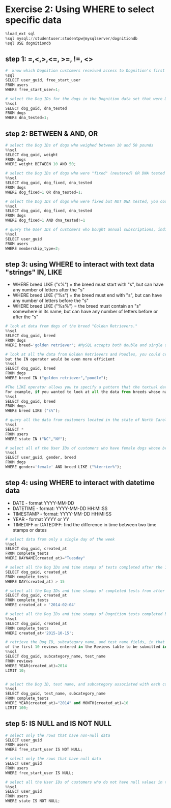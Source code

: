 # Exercise 2: Using WHERE to select specific data

```python
%load_ext sql
%sql mysql://studentuser:studentpw@mysqlserver/dognitiondb
%sql USE dognitiondb
```

## step 1: =,<,>,<=, >=, !=, <>
```python
#  know which Dognition customers received access to Dognition's first four tests for free. These customers have a 1 in the "free_start_user" column of the users table
%sql 
SELECT user_guid, free_start_user
FROM users
WHERE free_start_user=1;

# select the Dog IDs for the dogs in the Dognition data set that were DNA tested (these should have a 1 in the dna_tested field of the dogs table
%%sql
SELECT dog_guid, dna_tested
FROM dogs
WHERE dna_tested=1;
```

## step 2: BETWEEN & AND, OR
```python
# select the Dog IDs of dogs who weighed between 10 and 50 pounds
%%sql
SELECT dog_guid, weight
FROM dogs
WHERE weight BETWEEN 10 AND 50;

# select the Dog IDs of dogs who were "fixed" (neutered) OR DNA tested
%%sql
SELECT dog_guid, dog_fixed, dna_tested
FROM dogs
WHERE dog_fixed=1 OR dna_tested=1;

# select the Dog IDs of dogs who were fixed but NOT DNA tested, you could query:
%%sql
SELECT dog_guid, dog_fixed, dna_tested
FROM dogs
WHERE dog_fixed=1 AND dna_tested!=1

# query the User IDs of customers who bought annual subscriptions, indicated by a "2" in the membership_type field of the users table
%%sql
SELECT user_guid
FROM users
WHERE membership_type=2;
```

## step 3: using WHERE to interact with text data "strings" **IN**, **LIKE**
* WHERE breed LIKE ("s%") = the breed must start with "s", but can have any number of letters after the "s"
* WHERE breed LIKE ("%s") = the breed must end with "s", but can have any number of letters before the "s"
* WHERE breed LIKE ("%s%") = the breed must contain an "s" somewhere in its name, but can have any number of letters before or after the "s"

```python
# look at data from dogs of the breed "Golden Retrievers." 
%%sql
SELECT dog_guid, breed
FROM dogs
WHERE breed='golden retriever'; #MySQL accepts both double and single quotation marks

# look at all the data from Golden Retrievers and Poodles, you could certainly use the OR operator, 
but the IN operator would be even more efficient 
%%sql
SELECT dog_guid, breed
FROM dogs
WHERE breed IN ("golden retriever","poodle");

#The LIKE operator allows you to specify a pattern that the textual data you query has to match. 
For example, if you wanted to look at all the data from breeds whose names started with "s"
%%sql
SELECT dog_guid, breed
FROM dogs
WHERE breed LIKE ("s%");

# query all the data from customers located in the state of North Carolina (abbreviated "NC") or New York (abbreviated "NY")? 
%%sql
SELECT *
FROM users
WHERE state IN ("NC","NY");

# select all of the User IDs of customers who have female dogs whose breed includes the word "terrier" somewhere in its name 
%%sql
SELECT user_guid, gender, breed
FROM dogs
WHERE gender='female' AND breed LIKE ("%terrier%");
```

## step 4: using WHERE to interact with datetime data
* DATE - format YYYY-MM-DD
* DATETIME - format: YYYY-MM-DD HH:MI:SS
* TIMESTAMP - format: YYYY-MM-DD HH:MI:SS
* YEAR - format YYYY or YY
* TIMEDIFF or DATEDIFF: find the difference in time between two time stamps or dates

```python
# select data from only a single day of the week
%%sql
SELECT dog_guid, created_at
FROM complete_tests
WHERE DAYNAME(created_at)="Tuesday"

# select all the Dog IDs and time stamps of tests completed after the 15 of every month with this command that extracts the "DAY" date part out of each time stamp:
SELECT dog_guid, created_at
FROM complete_tests
WHERE DAY(created_at) > 15

# select all the Dog IDs and time stamps of completed tests from after February 4, 2014 by treating date entries as text clauses 
SELECT dog_guid, created_at
FROM complete_tests
WHERE created_at > '2014-02-04'

# select all the Dog IDs and time stamps of Dognition tests completed before October 15, 2015 
%%sql
SELECT dog_guid, created_at
FROM complete_tests
WHERE created_at<'2015-10-15';

# retrieve the Dog ID, subcategory_name, and test_name fields, in that order, 
of the first 10 reviews entered in the Reviews table to be submitted in 2014?
%%sql
SELECT dog_guid, subcategory_name, test_name
FROM reviews
WHERE YEAR(created_at)=2014
LIMIT 10;


# select the Dog ID, test name, and subcategory associated with each completed test for the first 100 tests entered in October, 2014?
%%sql
SELECT dog_guid, test_name, subcategory_name
FROM complete_tests
WHERE YEAR(created_at)="2014" and MONTH(created_at)=10
LIMIT 100;
```

## step 5: IS NULL and IS NOT NULL

```python
# select only the rows that have non-null data
SELECT user_guid
FROM users
WHERE free_start_user IS NOT NULL;

# select only the rows that have null data 
SELECT user_guid
FROM users
WHERE free_start_user IS NULL;

# select all the User IDs of customers who do not have null values in the State field of their demographic information 
%%sql
SELECT user_guid
FROM users
WHERE state IS NOT NULL;
```
